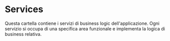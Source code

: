 # Services

Questa cartella contiene i servizi di business logic dell'applicazione.
Ogni servizio si occupa di una specifica area funzionale e implementa la logica di business relativa.
